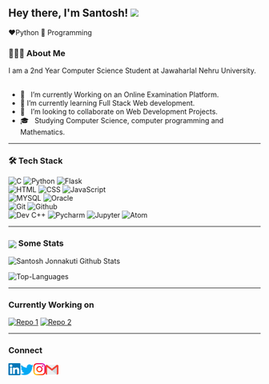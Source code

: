 ## Hey there, I'm Santosh! <img src="https://github.com/souvikguria98/souvikguria98/blob/master/Hi.gif" width="25">

❤️Python 🖤 Programming

### 👨🏻‍💻 About Me 
I am a 2nd Year Computer Science Student at Jawaharlal Nehru University.
<br/><br/>

- 🔭 &nbsp; I’m currently Working on an Online Examination Platform.
- 🌱 I’m currently learning Full Stack Web development.
- 👯 &nbsp; I’m looking to collaborate on Web Development Projects.
- 🎓 &nbsp; Studying Computer Science, computer programming and Mathematics.
---

### 🛠️ Tech Stack

![C](https://img.shields.io/badge/-C-1c3b56?style=flat&logo=c&logoColor=ffffff")
![Python](https://img.shields.io/badge/-Python%203-1c3b56?style=flat&logo=python&logoColor=white)
![Flask](https://img.shields.io/badge/-Flask-1c3b56?style=flat&logo=flask&logoColor=white)
<br/>
![HTML](https://img.shields.io/badge/-HTML%205-E34F26?style=flat&logo=html5&logoColor=white)
![CSS](https://img.shields.io/badge/-CSS%203-1572B6?style=flat&logo=css3&logoColor=white)
![JavaScript](https://img.shields.io/badge/-JavaScript-1572B6?style=flat&logo=javascript&logoColor=eed718)
<br/>
![MYSQL](https://img.shields.io/badge/-MYSQL-4479a1?style=flat&logo=MYSQL&logoColor=red)
![Oracle](https://img.shields.io/badge/-Oracle-4479a1?style=flat&logo=Oracle&logoColor=red)
<br/>
![Git](https://img.shields.io/badge/-Git-black?style=flat&logo=Git)
![Github](https://img.shields.io/badge/-Github-black?style=flat&logo=Github)
<br/>
![Dev C++](https://img.shields.io/badge/-Dev%20C%2B%2B-222d30?style=flat&logo=Dev-C%2B%2B)
![Pycharm](https://img.shields.io/badge/-Pycharm-222d30?style=flat&logo=Pycharm&logoColor=white)
![Jupyter](https://img.shields.io/badge/-Jupyter%20Notebook-222d30?style=flat&logo=Jupyter)
![Atom](https://img.shields.io/badge/-Atom-222d30?style=flat&logo=Atom&logoColor=white)

---
### <img src="https://raw.githubusercontent.com/alexnaiman/alexnaiman/master/resources/stats.png" width="35px" align="center"/> Some Stats
![Santosh Jonnakuti Github Stats](https://github-readme-stats.vercel.app/api?username=Santoshjonnakuti&show_icons=true&title_color=fff&icon_color=79ff97&text_color=9f9f9f&bg_color=151515)

![Top-Languages](https://github-readme-stats.vercel.app/api/top-langs/?username=Santoshjonnakuti&theme=tokyonight&show_icons=true)

---

### Currently Working on 
[![Repo 1](https://github-readme-stats.vercel.app/api/pin/?username=Santoshjonnakuti&repo=Examination-Portal&show_icons=true&theme=radical&title_color=8E2DE2&text_color=fff&icon_color=8E2DE2)](https://github.com/Santoshjonnakuti/Examination-Portal)
[![Repo 2](https://github-readme-stats.vercel.app/api/pin/?username=Santoshjonnakuti&repo=Web-Development&show_icons=true&theme=radical&title_color=8E2DE2&text_color=fff&icon_color=8E2DE2)](https://github.com/Santoshjonnakuti/Web-Development)

---

### Connect

<a href="https://www.linkedin.com/in/santoshjonnakuti/">
    <img align="left" alt="Santosh's Linkedin" width="24px" src="https://github.com/hargun79/hargun79/blob/master/Assets/Linkedin.svg" />
  </a>
  <a href="https://twitter.com/SantoshJonnaku1">
    <img align="left" alt="Santosh's Twitter" width="26px" src="https://github.com/hargun79/hargun79/blob/master/Assets/Twitter.svg" />
  </a>
  <a href="https://www.instagram.com/santosh_jonnakuti/">
    <img align="left" alt="Santosh's Instagram" width="24px" src="https://github.com/hargun79/hargun79/blob/master/Assets/Instagram.svg" />
  </a>
  <a href="mailto:santoshjonnakuti@gmail.com">
    <img align="left" alt="Santosh's Gmail" width="26px" src="https://github.com/hargun79/hargun79/blob/master/Assets/Gmail.svg" />
  </a>
